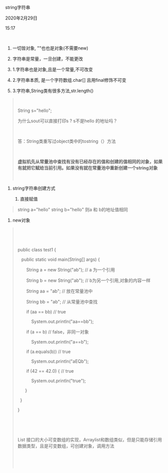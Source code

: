 string字符串

2020年2月29日

15:17

 

1.  一切皆对象, \"\"也也是对象(不需要new)

2.  字符串是常量，一旦创建，不能更改

3.  1.字符串也是对象,且是一个常量,不可改变

4.  2.字符串本质, 是一个字符数组.char\[\] 且用final修饰不可变

5.  3.字符串,String类有很多方法,str.length()

>  
>
> String s=\"hello\";
>
> 为什么sout可以直接打印s ? s不是hello 的地址吗？
>
>  
>
> 答：String类重写过object类中的tostring（）方法
>
>  
>
> **虚拟机先从常量池中查找有没有已经存在的值和创建的值相同的对象，如果有就把它赋给当前引用。如果没有就在常量池中重新创建一个string对象**
>
>  

1.  string字符串创建方式

    1.  直接赋值

> string a=\"hello\" string b=\"hello\" 则a 和 b的地址值相同

1.  new对象

>  
>
>  
>
> public class test1 {
>
>    public static void main(String\[\] args) {
>
>        String a = new String(\"ab\"); // a 为一个引用
>
>        String b = new String(\"ab\"); // b为另一个引用,对象的内容一样
>
>        String aa = \"ab\"; // 放在常量池中
>
>        String bb = \"ab\"; // 从常量池中查找
>
>        if (aa == bb) // true
>
>            System.out.println(\"aa==bb\");
>
>        if (a == b) // false，非同一对象
>
>            System.out.println(\"a==b\");
>
>        if (a.equals(b)) // true
>
>            System.out.println(\"aEQb\");
>
>        if (42 == 42.0) { // true
>
>            System.out.println(\"true\");
>
>       }
>
>   }
>
> }
>
>  
>
>  
>
> List 接口的大小可变数组的实现，Arraylist和数组类似，但是只能存储引用数据类型，且是可变数组，可创建对象，调用方法
>
>  
>
>  
